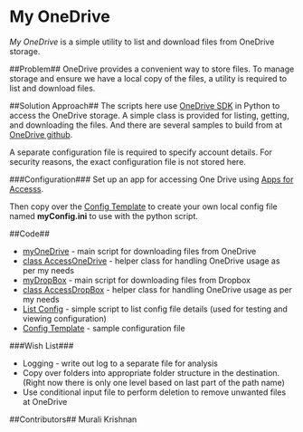 # My OneDrive

*My OneDrive* is a simple utility to list and download files from OneDrive storage.

##Problem##
OneDrive provides a convenient way to store files. To manage storage and ensure we have a local copy of the files, a utility is required to list and download files. 

##Solution Approach##
The scripts here use [OneDrive SDK](https://github.com/OneDrive/onedrive-sdk-python) in Python to access the OneDrive storage. A simple class is provided for listing, getting, and downloading the files. And there are several samples to build from at [OneDrive github](https://github.com/OneDrive/).

A separate configuration file is required to specify account details. For security reasons, the exact configuration file is not stored here. 

###Configuration###
 Set up an app for accessing One Drive using [Apps for Accesss](
 https://apps.dev.microsoft.com/). 

 Then copy over the [Config Template](configTemplate.ini) to create your own local config file named **myConfig.ini** to use with the python script.

##Code##
 * [myOneDrive](myOneDrive.py) - main script for downloading files from OneDrive
 * [class AccessOneDrive](AccessOneDrive.py) - helper class for handling OneDrive usage as per my needs
  * [myDropBox](myDropBox.py) - main script for downloading files from Dropbox
* [class AccessDropBox](AccessDropBox.py) - helper class for handling OneDrive usage as per my needs
 * [List Config](listConfig.py) - simple script to list config file details (used for testing and viewing configuration)
 * [Config Template](configTemplate.ini) - sample configuration file


###Wish List###
 * Logging - write out log to a separate file for analysis
 * Copy over folders into appropriate folder structure in the destination. (Right now there is only one level based on last part of the path name)
 * Use conditional input file to perform deletion to remove unwanted files at OneDrive

##Contributors##
Murali Krishnan

